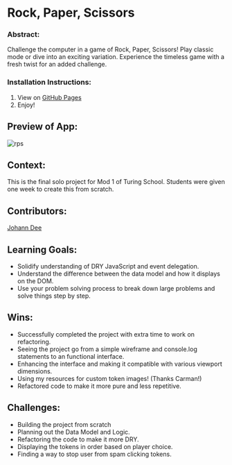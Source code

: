 # Rock, Paper, Scissors

### Abstract:
Challenge the computer in a game of Rock, Paper, Scissors! Play classic mode or dive into an exciting variation. Experience the timeless game with a fresh twist for an added challenge.

### Installation Instructions:
1. View on [GitHub Pages](https://joh-ann.github.io/rps-solo/)
2. Enjoy!

## Preview of App:
![rps](https://github.com/joh-ann/rps-solo/assets/126308696/f6f79f33-0151-4225-88c1-3c2a6a7c012f)

## Context:
This is the final solo project for Mod 1 of Turing School. Students were given one week to create this from scratch.

## Contributors:
[Johann Dee](https://github.com/joh-ann)

## Learning Goals:
- Solidify understanding of DRY JavaScript and event delegation.
- Understand the difference between the data model and how it displays on the DOM.
- Use your problem solving process to break down large problems and solve things step by step.

## Wins:
- Successfully completed the project with extra time to work on refactoring.
- Seeing the project go from a simple wireframe and console.log statements to an functional interface.
- Enhancing the interface and making it compatible with various viewport dimensions.
- Using my resources for custom token images! (Thanks Carman!)
- Refactored code to make it more pure and less repetitive.

## Challenges:
- Building the project from scratch
- Planning out the Data Model and Logic.
- Refactoring the code to make it more DRY.
- Displaying the tokens in order based on player choice.
- Finding a way to stop user from spam clicking tokens.

